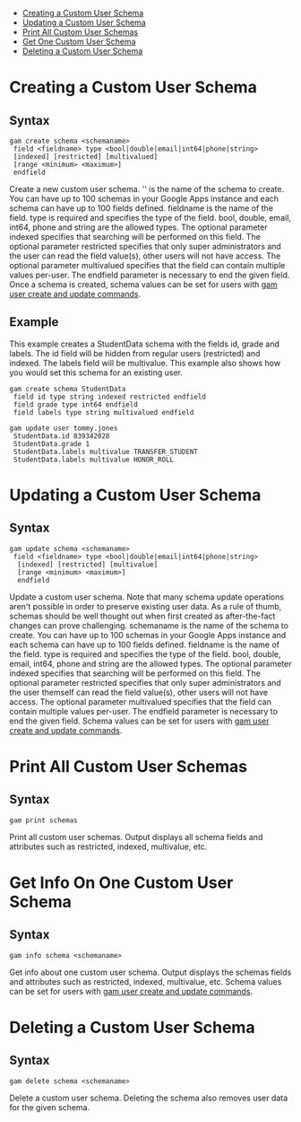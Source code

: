 - [Creating a Custom User Schema](#creating-a-custom-user-schema)
- [Updating a Custom User Schema](#updating-a-custom-user-schema)
- [Print All Custom User Schemas](#print-all-custom-user-schemas)
- [Get One Custom User Schema](#get-one-custom-user-schema)
- [Deleting a Custom User Schema](#deleting-a-custom-user-schema)

# Creating a Custom User Schema
## Syntax
```
gam create schema <schemaname>
 field <fieldname> type <bool|double|email|int64|phone|string>
 [indexed] [restricted] [multivalued]
 [range <minimum> <maximum>]
 endfield
```
Create a new custom user schema. '<schemaname>' is the name of the schema to create. You can have up to 100 schemas in your Google Apps instance and each schema can have up to 100 fields defined. fieldname is the name of the field. type is required and specifies the type of the field. bool, double, email, int64, phone and string are the allowed types. The optional parameter indexed specifies that searching will be performed on this field. The optional parameter restricted specifies that only super administrators and the user can read the field value(s), other users will not have access. The optional parameter multivalued specifies that the field can contain multiple values per-user. The endfield parameter is necessary to end the given field. Once a schema is created, schema values can be set for users with [gam user create and update commands](https://github.com/jay0lee/GAM/wiki/GAM3DirectoryCommands#setting-custom-user-schema-fields-at-create-or-update).

## Example
This example creates a StudentData schema with the fields id, grade and labels. The id field will be hidden from regular users (restricted) and indexed. The labels field will be multivalue. This example also shows how you would set this schema for an existing user.
```
gam create schema StudentData
 field id type string indexed restricted endfield
 field grade type int64 endfield
 field labels type string multivalued endfield

gam update user tommy.jones
 StudentData.id 839342028
 StudentData.grade 1
 StudentData.labels multivalue TRANSFER_STUDENT
 StudentData.labels multivalue HONOR_ROLL 
```

# Updating a Custom User Schema
## Syntax
```
gam update schema <schemaname>
 field <fieldname> type <bool|double|email|int64|phone|string>
  [indexed] [restricted] [multivalue]
  [range <minimum> <maximum>]
  endfield
```
Update a custom user schema. Note that many schema update operations aren't possible in order to preserve existing user data. As a rule of thumb, schemas should be well thought out when first created as after-the-fact changes can prove challenging. schemaname is the name of the schema to create. You can have up to 100 schemas in your Google Apps instance and each schema can have up to 100 fields defined. fieldname is the name of the field. type is required and specifies the type of the field. bool, double, email, int64, phone and string are the allowed types. The optional parameter indexed specifies that searching will be performed on this field. The optional parameter restricted specifies that only super administrators and the user themself can read the field value(s), other users will not have access. The optional parameter multivalued specifies that the field can contain multiple values per-user. The endfield parameter is necessary to end the given field. Schema values can be set for users with [gam user create and update commands](https://github.com/jay0lee/GAM/wiki/GAM3DirectoryCommands#setting-custom-user-schema-fields-at-create-or-update).

# Print All Custom User Schemas
## Syntax
```
gam print schemas
```
Print all custom user schemas. Output displays all schema fields and attributes such as restricted, indexed, multivalue, etc.

# Get Info On One Custom User Schema
## Syntax
```
gam info schema <schemaname>
```
Get info about one custom user schema. Output displays the schemas fields and attributes such as restricted, indexed, multivalue, etc. Schema values can be set for users with [gam user create and update commands](https://github.com/jay0lee/GAM/wiki/GAM3DirectoryCommands#setting-custom-user-schema-fields-at-create-or-update).

# Deleting a Custom User Schema
## Syntax
```
gam delete schema <schemaname>
```
Delete a custom user schema. Deleting the schema also removes user data for the given schema.